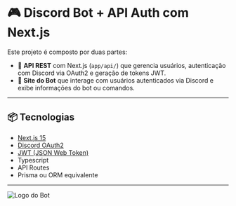# 🎮 Discord Bot + API Auth com Next.js

Este projeto é composto por duas partes:

- 🧠 **API REST** com Next.js (`app/api/`) que gerencia usuários, autenticação com Discord via OAuth2 e geração de tokens JWT.
- 🤖 **Site do Bot** que interage com usuários autenticados via Discord e exibe informações do bot ou comandos.

---

## 📦 Tecnologias

- [Next.js 15](https://nextjs.org/)
- [Discord OAuth2](https://discord.com/developers/docs/topics/oauth2)
- [JWT (JSON Web Token)](https://jwt.io/)
- Typescript
- API Routes
- Prisma ou ORM equivalente

---
![Logo do Bot](https://i.pinimg.com/736x/71/d6/20/71d620de16fd720371d157d783eab60a.jpg)
